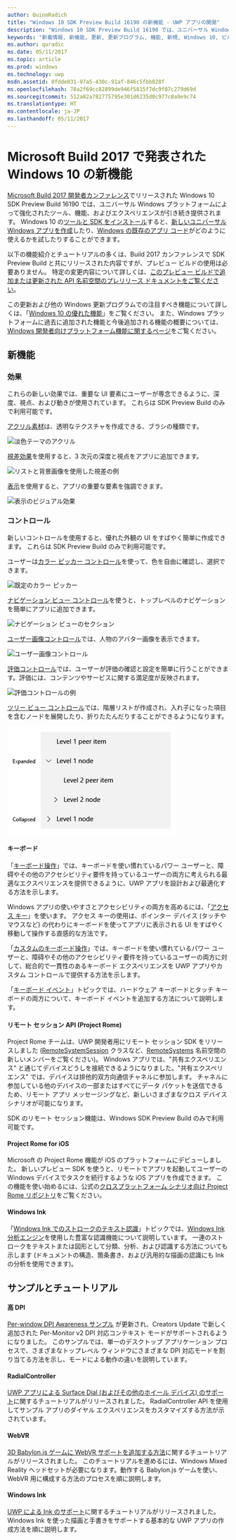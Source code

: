 ```yaml
---
author: QuinnRadich
title: "Windows 10 SDK Preview Build 16190 の新機能 - UWP アプリの開発"
description: "Windows 10 SDK Preview Build 16190 では、ユニバーサル Windows プラットフォームによって強化されたツール、機能、およびエクスペリエンスが引き続き提供されます。"
keywords: "新着情報, 新機能, 更新, 更新プログラム, 機能, 新規, Windows 10, ビルド, カンファレンス, Insider, フライト, 最新, 16190"
ms.author: quradic
ms.date: 05/11/2017
ms.topic: article
ms.prod: windows
ms.technology: uwp
msdn.assetid: 0fdde031-97a5-430c-91af-846c5fbb028f
ms.openlocfilehash: 78a2f69cc82899de946f5815f7dc9f07c279d69d
ms.sourcegitcommit: 512a82a782775795e301d6235d0c977c0a9e9c74
ms.translationtype: HT
ms.contentlocale: ja-JP
ms.lasthandoff: 05/11/2017
---
```

# <a name="whats-new-in-windows-10-at-microsoft-build-2017"></a>Microsoft Build 2017 で発表された Windows 10 の新機能

[Microsoft Build 2017 開発者カンファレンス](https://developer.microsoft.com/windows/projects/events/build/2017?ocid=wdgbld17_intreferral_devcenterhp_null_null_devcenter_hppost&utm_campaign=wdgbld17&utm_medium=internalreferral&utm_source=devcenterhp&utm_content=devcenter_hppost)でリリースされた Windows 10 SDK Preview Build 16190 では、ユニバーサル Windows プラットフォームによって強化されたツール、機能、およびエクスペリエンスが引き続き提供されます。 Windows 10 の[ツールと SDK をインストール](http://go.microsoft.com/fwlink/?LinkId=821431)すると、[新しいユニバーサル Windows アプリを作成](https://msdn.microsoft.com/library/windows/apps/bg124288)したり、[Windows の既存のアプリ コード](https://msdn.microsoft.com/library/windows/apps/mt238321)がどのように使えるかを試したりすることができます。

以下の機能紹介とチュートリアルの多くは、Build 2017 カンファレンスで SDK Preview Build と共にリリースされた内容ですが、プレビュー ビルドの使用は必要ありません。 特定の変更内容について詳しくは、[このプレビュー ビルドで追加または更新された API 名前空間のプレリリース ドキュメントをご覧ください](windows-10-build-16190-api-diff.md)。

この更新および他の Windows 更新プログラムでの注目すべき機能について詳しくは、「[Windows 10 の優れた機能](http://go.microsoft.com/fwlink/?LinkId=823181)」をご覧ください。 また、Windows プラットフォームに過去に追加された機能と今後追加される機能の概要については、[Windows 開発者向けプラットフォーム機能に関するページ](https://developer.microsoft.com/windows/platform/features)をご覧ください。

## <a name="new-features"></a>新機能

### <a name="effects"></a>効果

これらの新しい効果では、重要な UI 要素にユーザーが専念できるように、深度、視点、および動きが使用されています。 これらは SDK Preview Build のみで利用可能です。

[アクリル素材](../style/acrylic.md)は、透明なテクスチャを作成できる、ブラシの種類です。 

![淡色テーマのアクリル](../style/images/Acrylic_DarkTheme_Base.png)

[視差効果](../style/parallax.md)を使用すると、3 次元の深度と視点をアプリに追加できます。

![リストと背景画像を使用した視差の例](../style/images/_Parallax_v2.gif)

[表示](../style/reveal.md)を使用すると、アプリの重要な要素を強調できます。 

![表示のビジュアル効果](../style/images/Nav_Reveal_Animation.gif)


### <a name="controls"></a>コントロール

新しいコントロールを使用すると、優れた外観の UI をすばやく簡単に作成できます。 これらは SDK Preview Build のみで利用可能です。

ユーザーは[カラー ピッカー コントロール](../controls-and-patterns/color-picker.md)を使って、色を自由に確認し、選択できます。  

![既定のカラー ピッカー](../controls-and-patterns/images/color-picker-default.png)

[ナビゲーション ビュー コントロール](../controls-and-patterns/navigationview.md)を使うと、トップレベルのナビゲーションを簡単にアプリに追加できます。  

![ナビゲーション ビューのセクション](../controls-and-patterns/images/navview_sections.png)

[ユーザー画像コントロール](../controls-and-patterns/person-picture.md)では、人物のアバター画像を表示できます。

![ユーザー画像コントロール](../controls-and-patterns/images/person-picture/person-picture_hero.png)

[評価コントロール](../controls-and-patterns/rating.md)では、ユーザーが評価の確認と設定を簡単に行うことができます。評価には、コンテンツやサービスに関する満足度が反映されます。

![評価コントロールの例](../controls-and-patterns/images/rating_rs2_doc_ratings_intro.png)

[ツリー ビュー コントロール](../controls-and-patterns/tree-view.md)では、階層リストが作成され、入れ子になった項目を含むノードを展開したり、折りたたんだりすることができるようになります。

![ツリー ビューでの山形記号アイコンの使用](../controls-and-patterns/images/treeview_chevron.png)
 

#### <a name="keyboard"></a>キーボード

「[キーボード操作](https://docs.microsoft.com/en-us/windows/uwp/input-and-devices/keyboard-interactions)」では、キーボードを使い慣れているパワー ユーザーと、障碍やその他のアクセシビリティ要件を持っているユーザーの両方に考えられる最適なエクスペリエンスを提供できるように、UWP アプリを設計および最適化する方法を示します。

Windows アプリの使いやすさとアクセシビリティの両方を高めるには、「[アクセス キー](https://docs.microsoft.com/en-us/windows/uwp/input-and-devices/access-keys)」を使います。 アクセス キーの使用は、ポインター デバイス (タッチやマウスなど) の代わりにキーボードを使ってアプリに表示される UI をすばやく移動して操作する直感的な方法です。

「[カスタムのキーボード操作](https://docs.microsoft.com/en-us/windows/uwp/input-and-devices/custom-keyboard-interactions)」では、キーボードを使い慣れているパワー ユーザーと、障碍やその他のアクセシビリティ要件を持っているユーザーの両方に対して、総合的で一貫性のあるキーボード エクスペリエンスを UWP アプリやカスタム コントロールで提供する方法を示します。

「[キーボード イベント](https://docs.microsoft.com/en-us/windows/uwp/input-and-devices/keyboard-events)」トピックでは、ハードウェア キーボードとタッチ キーボードの両方について、キーボード イベントを追加する方法について説明します。

#### <a name="remote-sessions-apis-project-rome"></a>リモート セッション API (Project Rome)

Project Rome チームは、UWP 開発者用にリモート セッション SDK をリリースしました ([RemoteSystemSession](https://docs.microsoft.com/en-us/uwp/api/windows.system.remotesystems.remotesystemsession) クラスなど、[RemoteSystems](https://docs.microsoft.com/en-us/uwp/api/windows.system.remotesystems) 名前空間の新しいメンバーをご覧ください)。 Windows アプリでは、"共有エクスペリエンス" と通じてデバイスどうしを接続できるようになりました。"共有エクスペリエンス" では、デバイスは排他的双方向通信チャネルに参加します。 チャネルに参加している他のデバイスの一部またはすべてにデータ パケットを送信できるため、リモート アプリ メッセージングなど、新しいさまざまなクロス デバイス シナリオが可能になります。

SDK のリモート セッション機能は、Windows SDK Preview Build のみで利用可能です。

#### <a name="project-rome-for-ios"></a>Project Rome for iOS
Microsoft の Project Rome 機能が iOS のプラットフォームにデビューしました。 新しいプレビュー SDK を使うと、リモートでアプリを起動してユーザーの Windows デバイスでタスクを続行するような iOS アプリを作成できます。 この機能を使い始めるには、公式の[クロスプラットフォーム シナリオ向け Project Rome リポジトリ](https://github.com/Microsoft/project-rome)をご覧ください。

#### <a name="windows-ink"></a>Windows Ink

「[Windows Ink でのストロークのテキスト認識](https://docs.microsoft.com/en-us/windows/uwp/input-and-devices/convert-ink-to-text)」トピックでは、[Windows Ink 分析エンジン](https://docs.microsoft.com/en-us/uwp/api/windows.ui.input.inking.analysis)を使用した豊富な認識機能について説明しています。 一連のストロークをテキストまたは図形として分類、分析、および認識する方法についても示します (ドキュメントの構造、箇条書き、および汎用的な描画の認識にも Ink の分析を使用できます)。

## <a name="samples-and-tutorials"></a>サンプルとチュートリアル

#### <a name="high-dpi"></a>高 DPI

[Per-window DPI Awareness サンプル](https://github.com/Microsoft/Windows-classic-samples/tree/master/Samples/DPIAwarenessPerWindow) が更新され、Creators Update で新しく追加された Per-Monitor v2 DPI 対応コンテキスト モードがサポートされるようになりました。 このサンプルでは、単一のデスクトップ アプリケーション プロセスで、さまざまなトップレベル ウィンドウにさまざまな DPI 対応モードを割り当てる方法を示し、モードによる動作の違いを説明しています。

#### <a name="radialcontroller"></a>RadialController

[UWP アプリによる Surface Dial (およびその他のホイール デバイス) のサポート](https://docs.microsoft.com/en-us/windows/uwp/get-started/radialcontroller-walkthrough)に関するチュートリアルがリリースされました。 RadialController API を使用してサンプル アプリのダイヤル エクスペリエンスをカスタマイズする方法が示されています。

#### <a name="webvr"></a>WebVR

[3D Babylon.js ゲームに WebVR サポートを追加する方法](https://docs.microsoft.com/en-us/windows/uwp/get-started/adding-webvr-to-a-babylonjs-game)に関するチュートリアルがリリースされました。 このチュートリアルを進めるには、Windows Mixed Reality ヘッドセットが必要になります。動作する Babylon.js ゲームを使い、WebVR 用に構成する方法のプロセスを順に説明します。

#### <a name="windows-ink"></a>Windows Ink

[UWP による Ink のサポート](https://docs.microsoft.com/en-us/windows/uwp/get-started/ink-walkthrough)に関するチュートリアルがリリースされました。 Windows Ink を使った描画と手書きをサポートする基本的な UWP アプリの作成方法を順に説明します。
